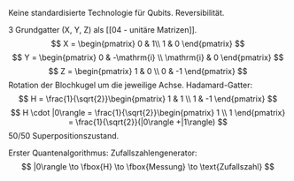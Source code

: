 Keine standardisierte Technologie für Qubits.
Reversibilität.

3 Grundgatter (X, Y, Z) als [[04 - unitäre Matrizen]].
$$
X = \begin{pmatrix} 0  & 1\\ 1 & 0 \end{pmatrix} 
$$
$$
Y = \begin{pmatrix} 0  & -\mathrm{i} \\ \mathrm{i} & 0 \end{pmatrix} 
$$
$$
Z = \begin{pmatrix} 1  & 0 \\ 0 & -1 \end{pmatrix} 
$$
Rotation der Blochkugel um die jeweilige Achse.
Hadamard-Gatter: 
$$
H = \frac{1}{\sqrt{2}}\begin{pmatrix} 1  & 1 \\ 1 & -1 \end{pmatrix} 
$$
$$
H \cdot |0\rangle =  \frac{1}{\sqrt{2}}\begin{pmatrix} 1   \\ 1  \end{pmatrix}  = \frac{1}{\sqrt{2}}(|0\rangle +|1\rangle)
$$
50/50 Superpositionszustand.

Erster Quantenalgorithmus: Zufallszahlengenerator:
$$
|0\rangle \to \fbox{H} \to \fbox{Messung} \to \text{Zufallszahl}
$$
